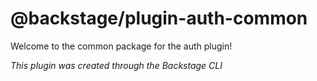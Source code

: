 # @backstage/plugin-auth-common

Welcome to the common package for the auth plugin!

_This plugin was created through the Backstage CLI_
